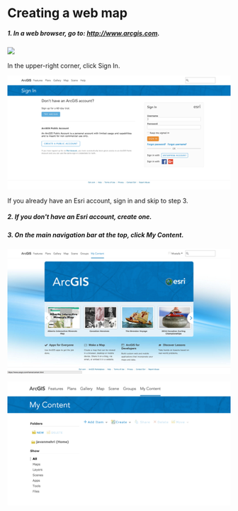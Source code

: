 # Creating a web map

##### 1. In a web browser, go to: http://www.arcgis.com. 

![](./img/ArcGis-05a-01-1.png)

In the upper-right corner, click Sign In.

![](./img/ArcGis-05a-01-2.png)

If you already have an Esri account, sign in and skip to step 3.

##### 2. If you don't have an Esri account, create one.

##### 3. On the main navigation bar at the top, click My Content.

![](./img/ArcGis-05a-03-1.png)

![](./img/ArcGis-05a-03-2.png)





